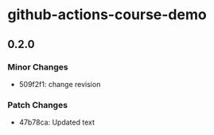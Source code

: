 # github-actions-course-demo

## 0.2.0

### Minor Changes

- 509f2f1: change revision

### Patch Changes

- 47b78ca: Updated text
